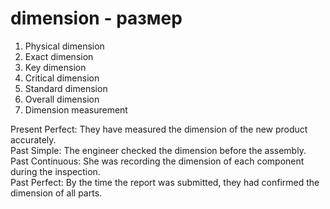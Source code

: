 # dimension - размер

1. Physical dimension  
2. Exact dimension  
3. Key dimension  
4. Critical dimension  
5. Standard dimension  
6. Overall dimension  
7. Dimension measurement  

Present Perfect: They have measured the dimension of the new product accurately.  
Past Simple: The engineer checked the dimension before the assembly.  
Past Continuous: She was recording the dimension of each component during the inspection.  
Past Perfect: By the time the report was submitted, they had confirmed the dimension of all parts.
